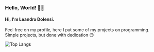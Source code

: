 ### Hello, World! :biking_man:

####  Hi, I'm Leandro Dolensi. 



Feel free on my profile, here I put some of my projects on programming. <br/>
Simple projects, but done with dedication :smirk:



![Top Langs](https://github-readme-stats.vercel.app/api/top-langs/?username=LeandroDolensi&theme=maroongold)

